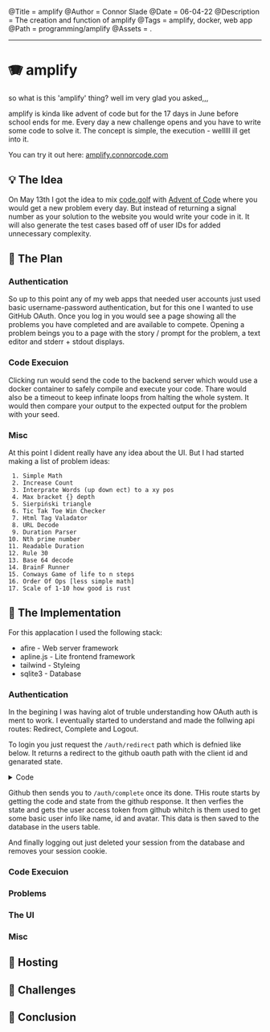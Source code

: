 @Title = amplify
@Author = Connor Slade
@Date = 06-04-22
@Description = The creation and function of amplify
@Tags = amplify, docker, web app
@Path = programming/amplify
@Assets = .

---

# 🪗 amplify

so what is this 'amplify' thing?
well im very glad you asked,,,

amplify is kinda like advent of code but for the 17 days in June before school ends for me.
Every day a new challenge opens and you have to write some code to solve it.
The concept is simple, the execution - welllll ill get into it.

<div ad info>

You can try it out here: [amplify.connorcode.com](https://amplify.connorcode.com)

</div>

## 💡 The Idea

On May 13th I got the idea to mix [code.golf](https://code.golf) with [Advent of Code](https://adventofcode.com/) where you would get a new problem every day.
But instead of returning a signal number as your solution to the website you would write your code in it.
It will also generate the test cases based off of user IDs for added unnecessary complexity.

## 🌱 The Plan

### Authentication

So up to this point any of my web apps that needed user accounts just used basic username-password authentication, but for this one I wanted to use GitHub OAuth.
Once you log in you would see a page showing all the problems you have completed and are available to compete.
Opening a problem beings you to a page with the story / prompt for the problem, a text editor and stderr + stdout displays.

### Code Execuion

Clicking run would send the code to the backend server which would use a docker container to safely compile and execute your code.
Thare would also be a timeout to keep infinate loops from halting the whole system.
It would then compare your output to the expected output for the problem with your seed.

### Misc

At this point I dident really have any idea about the UI.
But I had started making a list of problem ideas:

```
 1. Simple Math
 2. Increase Count
 3. Interprate Words (up down ect) to a xy pos
 4. Max bracket {} depth
 5. Sierpiński triangle
 6. Tic Tak Toe Win Checker
 7. Html Tag Valadator
 8. URL Decode
 9. Duration Parser
10. Nth prime number
11. Readable Duration
12. Rule 30
13. Base 64 decode
14. BrainF Runner
15. Conways Game of life to n steps
16. Order Of Ops [less simple math]
17. Scale of 1-10 how good is rust
```

## 📀 The Implementation

For this applacation I used the following stack:

- afire - Web server framework
- apline.js - Lite frontend framework
- tailwind - Styleing
- sqlite3 - Database

### Authentication

In the begining I was having alot of truble understanding how OAuth auth is ment to work.
I eventually started to understand and made the follwing api routes: Redirect, Complete and Logout.

To login you just request the `/auth/redirect` path which is defnied like below.
It returns a redirect to the github oauth path with the client id and genarated state.

<details>
<summary>Code</summary>

```rust
server.route(Method::GET, "/auth/redirect", move |_| {
    let state = rand_str(10);

    app.oauth_state
        .lock()
        .push((state.clone(), current_epoch()));

    Response::new().status(308).header(
        "Location",
        &format!(
            "https://github.com/login/oauth/authorize?client_id={}&state={}",
            app.cfg.github_app_id, state
        ),
    )
});
```
</details>

Github then sends you to `/auth/complete` once its done.
THis route starts by getting the code and state from the github response.
It then verfies the state and gets the user access token from github whitch is them used to get some basic user info like name, id and avatar.
This data is then saved to the database in the users table.

And finally logging out just deleted your session from the database and removes your session cookie.

### Code Execuion

### Problems

### The UI

### Misc

## 🐍 Hosting

## 🌰 Challenges

## 📝 Conclusion
